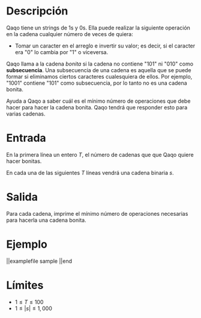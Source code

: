 # Descripción

Qaqo tiene un strings de 1s y 0s. Ella puede realizar la siguiente operación en la cadena cualquier número de veces de quiera:

- Tomar un caracter en el arreglo e invertir su valor; es decir, si el caracter era "0" lo cambia por "1" o viceversa.

Qaqo llama a la cadena _bonita_ si la cadena no contiene "101" ni "010" como **subsecuencia**. Una subsecuencia de una cadena es aquella que se puede formar si eliminamos ciertos caracteres cualesquiera de ellos. Por ejemplo, "1001" contiene "101" como subsecuencia, por lo tanto no es una cadena bonita.

Ayuda a Qaqo a saber cuál es el mínimo número de operaciones que debe hacer para hacer la cadena bonita. Qaqo tendrá que responder esto para varias cadenas.

# Entrada

En la primera línea un entero $T$, el número de cadenas que que Qaqo quiere hacer bonitas.

En cada una de las siguientes $T$ líneas vendrá una cadena binaria $s$.

# Salida

Para cada cadena, imprime el mínimo número de operaciones necesarias para hacerla una cadena bonita.

# Ejemplo

||examplefile
sample
||end

# Límites

- $1 \leq T \leq 100$
- $1 \leq |s| \leq 1,000$
